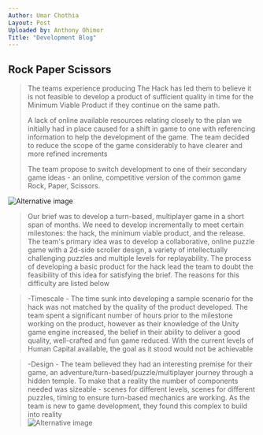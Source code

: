 ```yaml
---
Author: Umar Chothia  
Layout: Post 
Uploaded by: Anthony Ohimor 
Title: "Development Blog"
---
```

## Rock Paper Scissors 
> The teams experience producing The Hack has led them to believe it is not feasible to develop a product of sufficient quality in time for the Minimum Viable Product if they continue on the same path.
>
>A lack of online available resources relating closely to the plan we initially had in place caused for a shift in game to one with referencing information to help the development of the game. The team decided to reduce the scope of the game considerably to have clearer and more refined increments
>
>The team propose to switch development to one of their secondary game ideas - an online, competitive version of the common game Rock, Paper, Scissors.<br>

![Alternative image ](https://images.unsplash.com/photo-1618214839021-3fbe98a597bc?ixlib=rb-1.2.1&ixid=MnwxMjA3fDB8MHxzZWFyY2h8NXx8cm9jayUyMHBhcGVyJTIwc2Npc3NvcnN8ZW58MHx8MHx8&auto=format&fit=crop&w=900&q=60) <br>
>Our brief was to develop a turn-based, multiplayer game in a short span of months. We need to develop incrementally to meet certain milestones: the hack, the minimum viable product, and the release. The team's primary idea was to develop a collaborative, online puzzle game with  a 2d-side scroller design, a variety of intellectually challenging puzzles and multiple levels for replayability. The process of developing a basic product for the hack lead the team to doubt the feasibility of this idea for satisfying the brief. The reasons for this difficulty are listed below <br>

>-Timescale - The time sunk into developing a sample scenario for the hack was not matched by the quality of the product developed. The team spent a significant number of hours prior to the milestone working on the product, however as their knowledge of the Unity game engine increased, the belief in their ability to deliver a good quality, well-crafted and fun game reduced. With the current levels of Human Capital available, the goal as it stood would not be achievable<br>

>-Design - The team believed they had an interesting premise for their game, an adventure/turn-based/puzzle/multiplayer journey through a hidden temple. To make that a reality the number of components needed was sizeable - scenes for different levels, scenes for different puzzles, timing to ensure turn-based mechanics are working. As the team is new to game development, they found this complex to build into reality<br>
![Alternative image](https://images.unsplash.com/photo-1456406644174-8ddd4cd52a06?ixlib=rb-1.2.1&ixid=MnwxMjA3fDB8MHxzZWFyY2h8MTJ8fHNhZCUyMHBlb3BsZSUyMGdyb3VwfGVufDB8fDB8fA%3D%3D&auto=format&fit=crop&w=900&q=60)<br>
